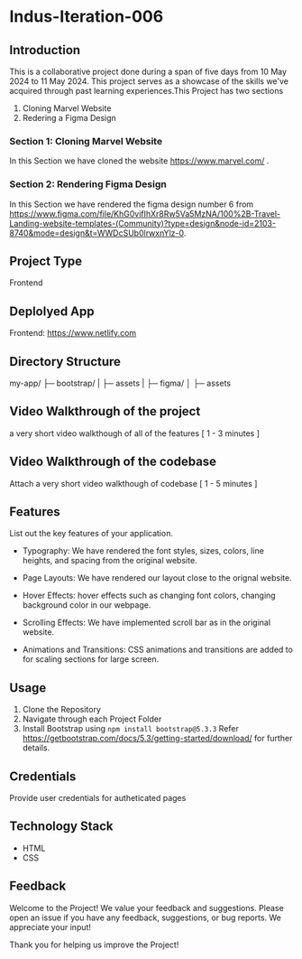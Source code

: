 # Indus-Iteration-006

## Introduction

This is a collaborative project done during a span of five days from 10 May 2024 to 11 May 2024. This project serves as a showcase of the skills we've acquired through past learning experiences.This Project has two sections
1. Cloning Marvel Website 
2. Redering a Figma Design


### Section 1: Cloning Marvel Website 

In this Section we have cloned the website https://www.marvel.com/ . 

### Section 2: Rendering Figma Design

In this Section we have rendered the figma design number 6 from https://www.figma.com/file/KhG0vifIhXr8Rw5Va5MzNA/100%2B-Travel-Landing-website-templates-(Community)?type=design&node-id=2103-8740&mode=design&t=WWDcSUb0lrwxnYlz-0. 

## Project Type

Frontend

## Deplolyed App

Frontend: https://www.netlify.com

## Directory Structure

my-app/
├─ bootstrap/
|  ├─ assets
|
├─ figma/
│  ├─ assets

## Video Walkthrough of the project

a very short video walkthough of all of the features [ 1 - 3 minutes ]


## Video Walkthrough of the codebase

Attach a very short video walkthough of codebase [ 1 - 5 minutes ]

## Features
List out the key features of your application.

- Typography: We have rendered the font styles, sizes, colors, line heights, and spacing from the original website.

- Page Layouts: We have rendered our layout close to the orignal website.

- Hover Effects: hover effects such as changing font colors, changing background color in our webpage.

- Scrolling Effects: We have implemented scroll bar as in the original website.

- Animations and Transitions: CSS animations and transitions are added to for scaling sections for large screen.


## Usage

1. Clone the Repository
2. Navigate through each Project Folder
3. Install Bootstrap using 
````npm install bootstrap@5.3.3````
Refer https://getbootstrap.com/docs/5.3/getting-started/download/ for further details.

## Credentials
Provide user credentials for autheticated pages


## Technology Stack

- HTML
- CSS

## Feedback

Welcome to the Project! We value your feedback and suggestions.
Please open an issue if you have any feedback, suggestions, or bug reports. We appreciate your input! 

Thank you for helping us improve the Project!